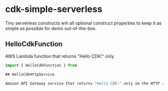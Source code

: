 # cdk-simple-serverless

Tiny serverless constructs wih all optional construct properties to keep it as simple as possible for demo out-of-the-box.

## HelloCdkFunction

AWS Lambda function that returns "Hello CDK!" only.

```ts
import { HelloCdkFunction } from 

## HelloCdkHttpService

Amazon API Gateway service that returns "Hello CDK!" only in the HTTP response.


